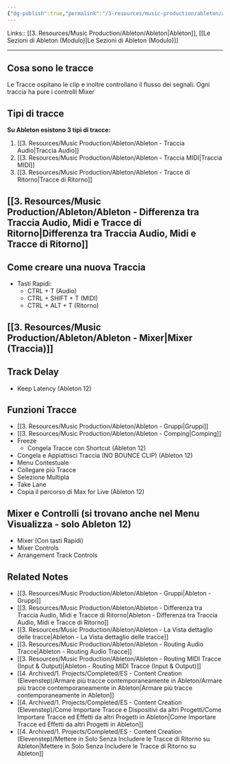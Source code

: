 ```yaml
---
{"dg-publish":true,"permalink":"/3-resources/music-production/ableton/ableton-le-tracce/","tags":["type/note"]}
---
```


Links:: [[3. Resources/Music Production/Ableton/Ableton\|Ableton]], [[Le Sezioni di Ableton (Modulo)\|Le Sezioni di Ableton (Modulo)]]

---

## Cosa sono le tracce

Le Tracce ospitano le clip e inoltre controllano il flusso dei segnali. Ogni traccia ha pure i controlli Mixer

## Tipi di tracce

**Su Ableton esistono 3 tipi di tracce:**
1. [[3. Resources/Music Production/Ableton/Ableton - Traccia Audio\|Traccia Audio]]
2. [[3. Resources/Music Production/Ableton/Ableton - Traccia MIDI\|Traccia MIDI]]
3. [[3. Resources/Music Production/Ableton/Ableton - Tracce di Ritorno\|Tracce di Ritorno]]

## [[3. Resources/Music Production/Ableton/Ableton - Differenza tra Traccia Audio, Midi e Tracce di Ritorno\|Differenza tra Traccia Audio, Midi e Tracce di Ritorno]]


## Come creare una nuova Traccia

- Tasti Rapidi: 
	- CTRL + T (Audio)
	- CTRL + SHIFT + T (MIDI)
	- CTRL + ALT + T (Ritorno)

## [[3. Resources/Music Production/Ableton/Ableton - Mixer\|Mixer (Traccia)]]


## Track Delay

- Keep Latency (Ableton 12)

## Funzioni Tracce

- [[3. Resources/Music Production/Ableton/Ableton - Gruppi\|Gruppi]]
- [[3. Resources/Music Production/Ableton/Ableton - Comping\|Comping]]
- Freeze
	- Congela Tracce con Shortcut (Ableton 12)
- Congela e Appiattisci Traccia (NO BOUNCE CLIP) (Ableton 12)
- Menu Contestuale
- Collegare più Tracce
- Selezione Multipla
- Take Lane
- Copia il percorso di Max for Live (Ableton 12)


## Mixer e Controlli (si trovano anche nel Menu Visualizza - solo Ableton 12)

- Mixer (Con tasti Rapidi) 
- Mixer Controls 
- Arrangement Track Controls 


## Related Notes

- [[3. Resources/Music Production/Ableton/Ableton - Gruppi\|Ableton - Gruppi]]
- [[3. Resources/Music Production/Ableton/Ableton - Differenza tra Traccia Audio, Midi e Tracce di Ritorno\|Ableton - Differenza tra Traccia Audio, Midi e Tracce di Ritorno]]
- [[3. Resources/Music Production/Ableton/Ableton - La Vista dettaglio delle tracce\|Ableton - La Vista dettaglio delle tracce]]
- [[3. Resources/Music Production/Ableton/Ableton - Routing Audio Tracce\|Ableton - Routing Audio Tracce]]
- [[3. Resources/Music Production/Ableton/Ableton - Routing MIDI Tracce (Input & Output)\|Ableton - Routing MIDI Tracce (Input & Output)]]
- [[4. Archived/1. Projects/Completed/ES - Content Creation (Elevenstep)/Armare più tracce contemporaneamente in Ableton/Armare più tracce contemporaneamente in Ableton\|Armare più tracce contemporaneamente in Ableton]]
- [[4. Archived/1. Projects/Completed/ES - Content Creation (Elevenstep)/Come Importare Tracce e Dispositivi da altri Progetti/Come Importare Tracce ed Effetti da altri Progetti in Ableton\|Come Importare Tracce ed Effetti da altri Progetti in Ableton]]
- [[4. Archived/1. Projects/Completed/ES - Content Creation (Elevenstep)/Mettere in Solo Senza Includere le Tracce di Ritorno su Ableton\|Mettere in Solo Senza Includere le Tracce di Ritorno su Ableton]]



